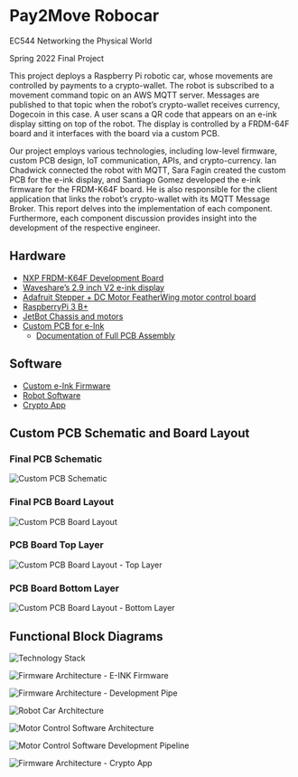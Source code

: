 # Pay2Move Robocar

EC544 Networking the Physical World

Spring 2022 Final Project

This project deploys a Raspberry Pi robotic car, whose movements are controlled by payments to a crypto-wallet. The robot is subscribed to a movement command topic on an AWS MQTT server. Messages are published to that topic when the robot’s crypto-wallet receives currency, Dogecoin in this case. A user scans a QR code that appears on an e-ink display sitting on top of the robot. The display is controlled by a FRDM-64F board and it interfaces with the board via a custom PCB.

Our project employs various technologies, including low-level firmware, custom PCB design, IoT communication, APIs, and crypto-currency. Ian Chadwick connected the robot with MQTT, Sara Fagin created the custom PCB for the e-ink display, and Santiago Gomez developed the e-ink firmware for the FRDM-K64F board. He is also responsible for the client application that links the robot’s crypto-wallet with its MQTT Message Broker. This report delves into the implementation of each component. Furthermore, each component discussion provides insight into the development of the respective engineer.

## Hardware
- [NXP FRDM-K64F Development Board](https://www.nxp.com/design/development-boards/freedom-development-boards/mcu-boards/freedom-development-platform-for-kinetis-k64-k63-and-k24-mcus:FRDM-K64F)
- [Waveshare’s 2.9 inch V2 e-ink display](https://www.waveshare.com/wiki/4.2inch_e-Paper_Module)
- [Adafruit Stepper + DC Motor FeatherWing motor control board](https://learn.adafruit.com/adafruit-stepper-dc-motor-featherwing)
- [RaspberryPi 3 B+](https://www.raspberrypi.com/products/raspberry-pi-3-model-b-plus/)
- [JetBot Chassis and motors](https://jetbot.org/master/index.html)
- [Custom PCB for e-Ink](https://github.com/sfagin89/Arigato_Crypto_Roboto/tree/main/PCB_files)
  - [Documentation of Full PCB Assembly](https://github.com/sfagin89/Arigato_Crypto_Roboto/tree/main/PCB_files/PCB%20Assembly)

## Software
- [Custom e-Ink Firmware](https://github.com/sfagin89/Arigato_Crypto_Roboto/tree/main/eink_firmware/development/eink_spi_firmware)
- [Robot Software](https://github.com/sfagin89/Arigato_Crypto_Roboto/tree/main/RPi)
- [Crypto App](https://github.com/sfagin89/Arigato_Crypto_Roboto/tree/main/crypto_app)

## Custom PCB Schematic and Board Layout

### Final PCB Schematic
![Custom PCB Schematic](https://github.com/sfagin89/Arigato_Crypto_Roboto/blob/e5e9a5214d5f0a81ab09beffe147bd4ab1f389d4/PCB_files/ECE544_v3_schem.png)

### Final PCB Board Layout
![Custom PCB Board Layout](https://github.com/sfagin89/Arigato_Crypto_Roboto/blob/c02a1528563c0215d122c3ca72903ed1fb15780a/PCB_files/ECE544_v3_board.png)

### PCB Board Top Layer
![Custom PCB Board Layout - Top Layer](https://github.com/sfagin89/Arigato_Crypto_Roboto/blob/c02a1528563c0215d122c3ca72903ed1fb15780a/PCB_files/ECE544_v3_board_top.png)

### PCB Board Bottom Layer
![Custom PCB Board Layout - Bottom Layer](https://github.com/sfagin89/Arigato_Crypto_Roboto/blob/c02a1528563c0215d122c3ca72903ed1fb15780a/PCB_files/ECE544_v3_board_btm.png)

## Functional Block Diagrams


![Technology Stack](https://user-images.githubusercontent.com/30096097/166684281-6e805d7c-9191-4b2c-8d69-3d8db56d2791.jpeg)



![Firmware Architecture - E-INK Firmware](https://user-images.githubusercontent.com/30096097/166616635-c3e24d55-607d-4b58-ab62-506a47517805.png)


![Firmware Architecture - Development Pipe](https://user-images.githubusercontent.com/30096097/166616664-18d5f208-ab0f-4a01-9c0d-cda46340b7ad.png)


![Robot Car Architecture](https://user-images.githubusercontent.com/13345034/166616968-b8a1f653-6c51-4e58-a324-c958855ef366.jpeg)


![Motor Control Software Architecture](https://user-images.githubusercontent.com/13345034/166617033-9c3753e3-a4ba-4514-a2e5-f6785130dc26.jpeg)


![Motor Control Software Development Pipeline](https://user-images.githubusercontent.com/13345034/166617059-116e8ba1-6c50-40f9-857f-ce57c63b9f24.jpeg)


![Firmware Architecture - Crypto App](https://user-images.githubusercontent.com/30096097/166616678-9f83f57f-a751-4170-b36c-24d4db70fd81.png)
